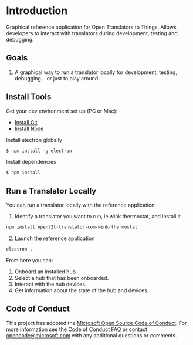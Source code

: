 # Introduction

Graphical reference application for Open Translators to Things. Allows developers to interact with translators during development, testing and debugging.

## Goals
1. A graphical way to run a translator locally for development, testing, debugging... or just to play around.

## Install Tools

Get your dev environment set up (PC or Mac):
* [Install Git](http://git-scm.com/downloads)
* [Install Node](https://nodejs.org/en/download/)

Install electron globally

```bash
$ npm install –g electron
```

Install dependencies

```bash
$ npm install
```

## Run a Translator Locally

You can run a translator locally with the reference application. 

1. Identify a translator you want to run, ie wink thermostat, and install it
```bash
npm install opent2t-translator-com-wink-thermostat
```
2. Launch the reference application
```bash
electron .
```

From here you can:
1. Onboard an installed hub.
2. Select a hub that has been onboarded.
3. Interact with the hub devices.
4. Get information about the state of the hub and devices.

## Code of Conduct
This project has adopted the [Microsoft Open Source Code of Conduct](https://opensource.microsoft.com/codeofconduct/). For more information see the [Code of Conduct FAQ](https://opensource.microsoft.com/codeofconduct/faq/) or contact [opencode@microsoft.com](mailto:opencode@microsoft.com) with any additional questions or comments.
